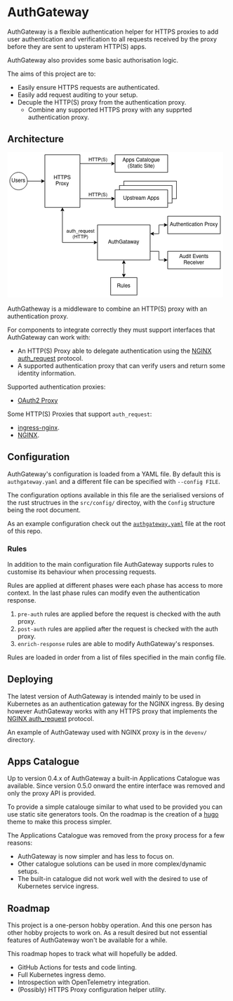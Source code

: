 # AuthGateway
AuthGateway is a flexible authentication helper for HTTPS proxies to add user authentication and
verification to all requests received by the proxy before they are sent to upsteram HTTP(S) apps.

AuthGateway also provides some basic authorisation logic.

The aims of this project are to:

* Easily ensure HTTPS requests are authenticated.
* Easily add request auditing to your setup.
* Decuple the HTTP(S) proxy from the authentication proxy.
  * Combine any supported HTTPS proxy with any supprted authentication proxy.

## Architecture

![AuthGateway architecture diagram](./authgateway.png)

AuthGatheway is a middleware to combine an HTTP(S) proxy with an authentication proxy.

For components to integrate correctly they must support interfaces that AuthGateway can work with:

* An HTTP(S) Proxy able to delegate authentication using the [NGINX auth_request] protocol.
* A supported authentication proxy that can verify users and return some identity information.

Supported authentication proxies:
* [OAuth2 Proxy](https://oauth2-proxy.github.io/oauth2-proxy/)

Some HTTP(S) Proxies that support `auth_request`:
* [ingress-nginx](https://kubernetes.github.io/ingress-nginx/).
* [NGINX](https://www.nginx.com/).

## Configuration
AuthGateway's configuration is loaded from a YAML file.
By default this is `authgateway.yaml` and a different file can be specified with `--config FILE`.

The configuration options available in this file are the serialised versions of the
rust structrues in the `src/config/` directoy, with the `Config` structure being the root document.

As an example configuration check out the [`authgateway.yaml`](./authgateway.yaml) file
at the root of this repo.

### Rules
In addition to the main configuration file AuthGateway supports rules to customise its
behaviour when processing requests.

Rules are applied at different phases were each phase has access to more context.
In the last phase rules can modify even the authentication response.

1. `pre-auth` rules are applied before the request is checked with the auth proxy.
2. `post-auth` rules are applied after the request is checked with the auth proxy.
3. `enrich-response` rules are able to modify AuthGateway's responses.

Rules are loaded in order from a list of files specified in the main config file.

## Deploying
The latest version of AuthGateway is intended mainly to be used in Kubernetes as an
authentication gateway for the NGINX ingress.
By desing however AuthGateway works with any HTTPS proxy that implements
the [NGINX auth_request] protocol.

An example of AuthGateway used with NGINX proxy is in the `devenv/` directory.

## Apps Catalogue
Up to version 0.4.x of AuthGateway a built-in Applications Catalogue was available.
Since version 0.5.0 onward the entire interface was removed and only the proxy API is provided.

To provide a simple catalouge similar to what used to be provided you can use static
site generators tools.
On the roadmap is the creation of a [hugo] theme to make this process simpler.

The Applications Catalogue was removed from the proxy process for a few reasons:

* AuthGateway is now simpler and has less to focus on.
* Other catalogue solutions can be used in more complex/dynamic setups.
* The built-in catalogue did not work well with the desired to use of Kubernetes service ingress.

## Roadmap
This project is a one-person hobby operation.
And this one person has other hobby projects to work on.
As a result desired but not essential features of AuthGateway won't be available for a while.

This roadmap hopes to track what will hopefully be added.

* GitHub Actions for tests and code linting.
* Full Kubernetes ingress demo.
* Introspection with OpenTelemetry integration.
* (Possibly) HTTPS Proxy configuration helper utility.

[hugo]: https://gohugo.io/
[NGINX auth_request]: https://nginx.org/en/docs/http/ngx_http_auth_request_module.html
